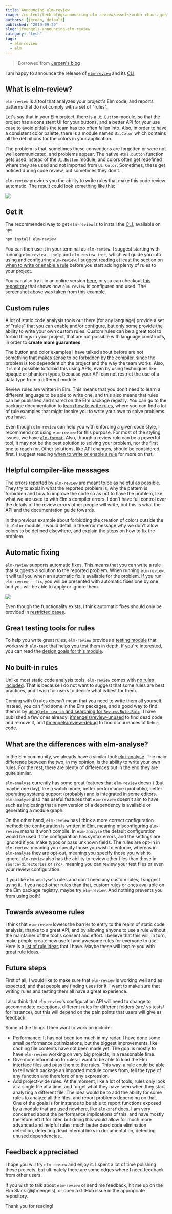 ```yaml
---
title: Announcing elm-review
image: /content/tech-blog/announcing-elm-review/assets/order-chaos.jpeg
authors: [jeroen, default]
published: "2019-09-29"
slug: jfmengels-announcing-elm-review
category: "tech"
tags:
  - elm-review
  - elm
---
```


> Borrowed from [Jeroen's blog](https://jfmengels.net/announcing-elm-review/)

I am happy to announce the release of [`elm-review`](https://package.elm-lang.org/packages/jfmengels/elm-review/latest/) and its [CLI](https://www.npmjs.com/package/elm-review).

## What is elm-review?

`elm-review` is a tool that analyzes your project's Elm code, and reports patterns that do not comply with a set of "rules".

Let's say that in your Elm project, there is a `Ui.Button` module, so that the project has a consistent UI for your buttons, and a better API for your use case to avoid pitfalls the team has too often fallen into. Also, in order to have a consistent color palette, there is a module named `Ui.Color` which contains all the definitions for the colors in your application.

The problem is that, sometimes these conventions are forgotten or were not well communicated, and problems appear. The native `Html.button` function gets used instead of the `Ui.Button` module, and colors often get redefined where they are used and not imported from `Ui.Color`. Sometimes, these get noticed during code review, but sometimes they don't.

`elm-review` provides you the ability to write rules that make this code review automatic. The result could look something like this:

![](/content/tech-blog/announcing-elm-review/assets/review-cli-output-example.png)

## Get it

The recommended way to get `elm-review` is to install the [CLI](https://www.npmjs.com/package/elm-review), available on `npm`.

```bash
npm install elm-review
```

You can then use it in your terminal as `elm-review`. I suggest starting with running `elm-review --help` and `elm-review init`, which will guide you into using and configuring `elm-review`. I suggest reading at least the section on [when to write or enable a rule](https://package.elm-lang.org/packages/jfmengels/elm-review/latest/#when-to-write-or-enable-a-rule) before you start adding plenty of rules to your project.

You can also try it in an online version [here](https://elm-review.now.sh/), or you can checkout [this repository](https://github.com/jfmengels/elm-review-example) that shows how `elm-review` is configured and used. The screenshot above was taken from this example.

## Custom rules

A lot of static code analysis tools out there (for any language) provide a set of "rules" that you can enable and/or configure, but only some provide the ability to write your own custom rules. Custom rules can be a great tool to forbid things in your project, that are not possible with language constructs, in order to **create more guarantees**.

The button and color examples I have talked about before are not something that makes sense to be forbidden by the compiler, since the problem is too dependent on the project and the way the team works. Also, it is not possible to forbid this using APIs, even by using techniques like opaque or phantom types, because your API can not restrict the use of a data type from a different module.

Review rules are written in Elm. This means that you don't need to learn a different language to be able to write one, and this also means that rules can be published and shared on the Elm package registry. You can go to the package documentation to [learn how to write rules](https://package.elm-lang.org/packages/jfmengels/elm-review/latest/Review-Rule), where you can find a lot of rule examples that might inspire you to write your own to solve problems you have.

Even though `elm-review` can help you with enforcing a given code style, I recommend not using `elm-review` for this purpose. For most of the styling issues, we have [`elm-format`](https://github.com/avh4/elm-format). Also, though a review rule can be a powerful tool, it may not be the best solution to solving your problem, nor the first one to reach for. Other solutions, like API changes, should be considered first. I suggest reading [when to write or enable a rule](https://package.elm-lang.org/packages/jfmengels/elm-review/latest/#when-to-write-or-enable-a-rule) for more on that.

## Helpful compiler-like messages

The errors reported by `elm-review` are meant to be [as helpful as possible](https://package.elm-lang.org/packages/jfmengels/elm-review/latest/Review-Rule#what-makes-a-good-rule). They try to explain what the reported problem is, why the pattern is forbidden and how to improve the code so as not to have the problem, like what we are used to with Elm's compiler errors. I don't have full control over the details of the review errors other people will write, but this is what the API and the documentation guide towards.

In the previous example about forbidding the creation of colors outside the `Ui.Color` module, I would detail in the error message why we don't allow colors to be defined elsewhere, and explain the steps on how to fix the problem.

## Automatic fixing

`elm-review` supports [automatic fixes](https://package.elm-lang.org/packages/jfmengels/elm-review/latest/Review-Fix). This means that you can write a rule that suggests a solution to the reported problem. When running `elm-review`, it will tell you when an automatic fix is available for the problem. If you run `elm-review --fix`, you will be presented with automatic fixes one by one and you will be able to apply or ignore them.

![](/content/tech-blog/announcing-elm-review/assets/review-fix-output-example.png)

Even though the functionality exists, I think automatic fixes should only be provided in [restricted cases](https://package.elm-lang.org/packages/jfmengels/elm-review/latest/Review-Fix#when-not-to-provide-an-automatic-fix-).

## Great testing tools for rules

To help you write great rules, `elm-review` provides a [testing module](https://package.elm-lang.org/packages/jfmengels/elm-review/latest/Review-Test) that works with [`elm-test`](https://package.elm-lang.org/packages/elm-explorations/test/latest/) that helps you test them in depth. If you're interested, you can read the [design goals for this module](https://github.com/jfmengels/elm-review/blob/master/documentation/design/test-module.md).

## No built-in rules

Unlike most static code analysis tools, `elm-review` comes with [no rules included](https://github.com/jfmengels/elm-review/blob/master/documentation/design/no-built-in-rules.md). That is because I do not want to suggest that some rules are best practices, and I wish for users to decide what is best for them.

Coming with 0 rules doesn't mean that you need to write them all yourself. Instead, you can find some in the Elm packages, and a good way to find them is by [using `elm-search` and searching for `Review.Rule.Rule`](https://klaftertief.github.io/elm-search/?q=Review.Rule.Rule). I have published a few ones already: [jfmengels/review-unused](https://package.elm-lang.org/packages/jfmengels/review-unused/latest/) to find dead code and remove it, and [jfmengels/review-debug](https://package.elm-lang.org/packages/jfmengels/review-debug/latest/) to find occurrences of `Debug` code.

## What are the differences with elm-analyse?

In the Elm community, we already have a similar tool: [elm-analyse](https://stil4m.github.io/elm-analyse/). The main difference between the two, in my opinion, is the ability to write your own rules. For the rest, there are plenty of differences but in the end they are quite similar.

`elm-analyse` currently has some great features that `elm-review` doesn't (but maybe one day), like a watch mode, better performance (probably), better operating systems support (probably) and is integrated in some editors. `elm-analyse` also has useful features that `elm-review` doesn't aim to have, such as indicating that a new version of a dependency is available or generating a module graph.

On the other hand, `elm-review` has I think a more correct configuration method: the configuration is written in Elm, meaning misconfiguring `elm-review` means it won't compile. In `elm-analyse` the default configuration would be used if the configuration has syntax errors, and the settings are ignored if you make typos or pass unknown fields. The rules are opt-in in `elm-review`, meaning you specify those you wish to enforce, whereas in `elm-analyse` they are opt-out, meaning you specify those you wish to ignore. `elm-review` also has the ability to review other files than those in `source-directories` or `src/`, meaning you can review your test files or even your review configuration.

If you like `elm-analyse`'s rules and don't need any custom rules, I suggest using it. If you need other rules than that, custom rules or ones available on the Elm package registry, maybe try `elm-review`. And nothing prevents you from using both!

## Towards awesome rules

I think that `elm-review` lowers the barrier to entry to the realm of static code analysis, thanks to a great API, and by allowing anyone to use a rule without the maintainer of the tool's consent and effort. I believe that this will, in turn, make people create new useful and awesome rules for everyone to use. Here is a [list of rule ideas](https://github.com/jfmengels/elm-lint/projects/4) that I have. Maybe these will inspire you with great rule ideas.

## Future steps

First of all, I would like to make sure that `elm-review` is working well and as expected, and that people are finding uses for it. I want to make sure that writing rules and testing them all have a great experience.

I also think that `elm-review`'s configuration API will need to change to accommodate exceptions, different rules for different folders (src/ vs tests/ for instance), but this will depend on the pain points that users will give as feedback.

Some of the things I then want to work on include:

- Performance: It has not been too much in my radar. I have done some small performance optimizations, but the biggest improvements, like caching file contents have not been made yet. The goal is mostly to have `elm-review` working on very big projects, in a reasonable time.
- Give more information to rules: I want to be able to load the Elm interface files and pass them to the rules. This way, a rule could be able to tell which package an imported module comes from, tell the type of any function and therefore of any expression.
- Add project-wide rules. At the moment, like a lot of tools, rules only look at a single file at a time, and forget what they have seen when they start analyzing a different file. The idea would be to add the ability for some rules to analyze all the files, and report problems depending on that. One of the goals is for instance to be able to report functions exposed by a module that are used nowhere, like [`elm-xref`](https://github.com/zwilias/elm-xref) does. I am very concerned about the performance implications of this, and have mostly therefore left it for later, but doing this would allow for much more advanced and helpful rules: much better dead code elimination detection, detecting dead internal links in documentation, detecting unused dependencies...

## Feedback appreciated

I hope you will try `elm-review` and enjoy it. I spent a lot of time polishing these projects, but ultimately there are some edges where I need feedback from other users.

If you wish to talk about `elm-review` or send me feedback, hit me up on the Elm Slack (@jfmengels), or open a GitHub issue in the appropriate repository.

Thank you for reading!
